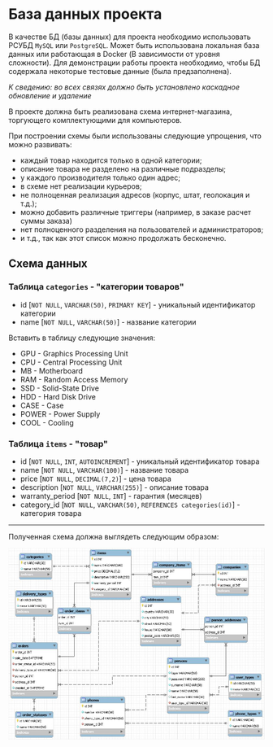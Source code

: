 # База данных проекта

В качестве БД (базы данных) для проекта необходимо использовать РСУБД `MySQL` или
`PostgreSQL`. Может быть использована локальная база данных или работающая в Docker
(В зависимости от уровня сложности).
Для демонстрации работы проекта необходимо, чтобы БД содержала некоторые тестовые
данные (была предзаполнена).

*К сведению: во всех связях должно быть установлено каскадное обновление и удаление*

В проекте должна быть реализована схема интернет-магазина, торгующего комплектующими
для компьютеров.

При построении схемы были использованы следующие упрощения, что можно развивать:
- каждый товар находится только в одной категории;
- описание товара не разделено на различные подразделы;
- у каждого производителя только один адрес;
- в схеме нет реализации курьеров;
- не полноценная реализация адресов (корпус, штат, геолокация и т.д.);
- можно добавить различные триггеры (например, в заказе расчет суммы заказа)
- нет полноценного разделения на пользователей и администраторов;
- и т.д., так как этот список можно продолжать бесконечно.

## Схема данных

### Таблица `categories` - "категории товаров"

- id [`NOT NULL`, `VARCHAR(50)`, `PRIMARY KEY`] - уникальный идентификатор категории
- name [`NOT NULL`, `VARCHAR(50)`] - название категории

Вставить в таблицу следующие значения:

- GPU - Graphics Processing Unit
- CPU - Central Processing Unit
- MB - Motherboard
- RAM - Random Access Memory
- SSD - Solid-State Drive
- HDD - Hard Disk Drive
- CASE - Case
- POWER - Power Supply
- COOL - Cooling

### Таблица `items` - "товар"

- id [`NOT NULL`, `INT`, `AUTOINCREMENT`] - уникальный идентификатор товара
- name [`NOT NULL`, `VARCHAR(100)`] - название товара
- price [`NOT NULL`, `DECIMAL(7,2)`] - цена товара
- description [`NOT NULL`, `VARCHAR(255)`] - описание товара
- warranty_period [`NOT NULL`, `INT`] - гарантия (месяцев)
- category_id [`NOT NULL`, `VARCHAR(50)`, `REFERENCES categories(id)`] - категория товара

***

Полученная схема должна выглядеть следующим образом:

![Database schema](schema.jpg)